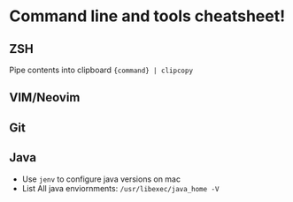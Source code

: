 # Command line and tools cheatsheet!


## ZSH 

Pipe contents into clipboard `{command} | clipcopy`

## VIM/Neovim

## Git

## Java 
- Use `jenv` to configure java versions on mac
- List All java enviornments: `/usr/libexec/java_home -V`

